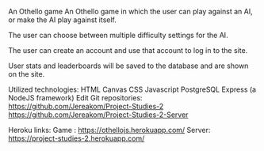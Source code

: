An Othello game
An Othello game in which the user can play against an AI, or make the AI play against itself.

The user can choose between multiple difficulty settings for the AI.

The user can create an account and use that account to log in to the site.

User stats and leaderboards will be saved to the database and are shown on the site.

Utilized technologies:
HTML Canvas
CSS
Javascript
PostgreSQL
Express (a NodeJS framework)
Edit
Git repositories:
https://github.com/Jereakom/Project-Studies-2
https://github.com/Jereakom/Project-Studies-2-Server

Heroku links:
Game : https://othellojs.herokuapp.com/
Server: https://project-studies-2.herokuapp.com/

